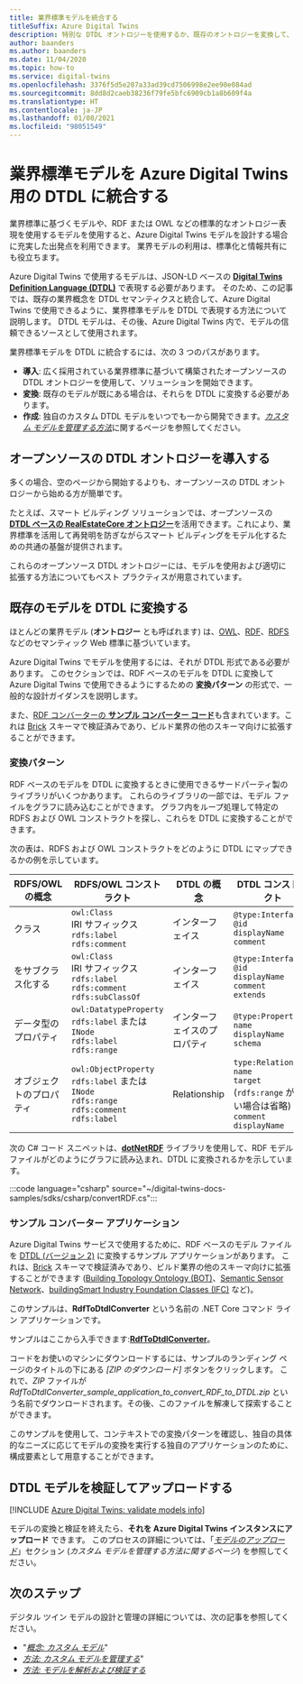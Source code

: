 ```yaml
---
title: 業界標準モデルを統合する
titleSuffix: Azure Digital Twins
description: 特別な DTDL オントロジーを使用するか、既存のオントロジーを変換して、業界標準モデルを Azure Digital Twins 用の DTDL に統合する方法について説明します。
author: baanders
ms.author: baanders
ms.date: 11/04/2020
ms.topic: how-to
ms.service: digital-twins
ms.openlocfilehash: 3376f5d5e207a33ad39cd7506998e2ee90e084ad
ms.sourcegitcommit: 8dd8d2caeb38236f79fe5bfc6909cb1a8b609f4a
ms.translationtype: HT
ms.contentlocale: ja-JP
ms.lasthandoff: 01/08/2021
ms.locfileid: "98051549"
---
```

# <a name="integrate-industry-standard-models-with-dtdl-for-azure-digital-twins"></a>業界標準モデルを Azure Digital Twins 用の DTDL に統合する

業界標準に基づくモデルや、RDF または OWL などの標準的なオントロジー表現を使用するモデルを使用すると、Azure Digital Twins モデルを設計する場合に充実した出発点を利用できます。 業界モデルの利用は、標準化と情報共有にも役立ちます。

Azure Digital Twins で使用するモデルは、JSON-LD ベースの [**Digital Twins Definition Language (DTDL)**](concepts-models.md) で表現する必要があります。 そのため、この記事では、既存の業界概念を DTDL セマンティクスと統合して、Azure Digital Twins で使用できるように、業界標準モデルを DTDL で表現する方法について説明します。 DTDL モデルは、その後、Azure Digital Twins 内で、モデルの信頼できるソースとして使用されます。

業界標準モデルを DTDL に統合するには、次の 3 つのパスがあります。
* **導入**: 広く採用されている業界標準に基づいて構築されたオープンソースの DTDL オントロジーを使用して、ソリューションを開始できます。 
* **変換**: 既存のモデルが既にある場合は、それらを DTDL に変換する必要があります。
* **作成**: 独自のカスタム DTDL モデルをいつでも一から開発できます。[*カスタム モデルを管理する方法*](how-to-manage-model.md)に関するページを参照してください。

## <a name="adopt-an-open-source-dtdl-ontology"></a>オープンソースの DTDL オントロジーを導入する

多くの場合、空のページから開始するよりも、オープンソースの DTDL オントロジーから始める方が簡単です。 

たとえば、スマート ビルディング ソリューションでは、オープンソースの [**DTDL ベースの RealEstateCore オントロジー**](https://github.com/Azure/opendigitaltwins-building)を活用できます。これにより、業界標準を活用して再発明を防ぎながらスマート ビルディングをモデル化するための共通の基盤が提供されます。 

これらのオープンソース DTDL オントロジーには、モデルを使用および適切に拡張する方法についてもベスト プラクティスが用意されています。 

## <a name="convert-existing-models-to-dtdl"></a>既存のモデルを DTDL に変換する

ほとんどの業界モデル (**オントロジー** とも呼ばれます) は、[OWL](https://www.w3.org/OWL/)、[RDF](https://www.w3.org/2001/sw/wiki/RDF)、[RDFS](https://www.w3.org/2001/sw/wiki/RDFS) などのセマンティック Web 標準に基づいています。 

Azure Digital Twins でモデルを使用するには、それが DTDL 形式である必要があります。 このセクションでは、RDF ベースのモデルを DTDL に変換して Azure Digital Twins で使用できるようにするための **変換パターン** の形式で、一般的な設計ガイダンスを説明します。 

また、[RDF コンバーターの **サンプル コンバーター コード**](#sample-converter-application)も含まれています。これは [Brick](https://brickschema.org/ontology/) スキーマで検証済みであり、ビルド業界の他のスキーマ向けに拡張することができます。

### <a name="conversion-pattern"></a>変換パターン

RDF ベースのモデルを DTDL に変換するときに使用できるサードパーティ製のライブラリがいくつかあります。 これらのライブラリの一部では、モデル ファイルをグラフに読み込むことができます。 グラフ内をループ処理して特定の RDFS および OWL コンストラクトを探し、これらを DTDL に変換することができます。   

次の表は、RDFS および OWL コンストラクトをどのように DTDL にマップできるかの例を示しています。 

| RDFS/OWL の概念 | RDFS/OWL コンストラクト | DTDL の概念 | DTDL コンストラクト |
| --- | --- | --- | --- |
| クラス | `owl:Class`<br>IRI サフィックス<br>``rdfs:label``<br>``rdfs:comment`` | インターフェイス | `@type:Interface`<br>`@id`<br>`displayName`<br>`comment` 
|  をサブクラス化する | `owl:Class`<br>IRI サフィックス<br>`rdfs:label`<br>`rdfs:comment`<br>`rdfs:subClassOf` | インターフェイス | `@type:Interface`<br>`@id`<br>`displayName`<br>`comment`<br>`extends` 
| データ型のプロパティ | `owl:DatatypeProperty`<br>`rdfs:label` または `INode`<br>`rdfs:label`<br>`rdfs:range` | インターフェイスのプロパティ | `@type:Property`<br>`name`<br>`displayName`<br>`schema` 
| オブジェクトのプロパティ | `owl:ObjectProperty`<br>`rdfs:label` または `INode`<br>`rdfs:range`<br>`rdfs:comment`<br>`rdfs:label` | Relationship | `type:Relationship`<br>`name`<br>`target` (`rdfs:range` がない場合は省略)<br>`comment`<br>`displayName`<br>

次の C# コード スニペットは、[**dotNetRDF**](https://www.dotnetrdf.org/) ライブラリを使用して、RDF モデル ファイルがどのようにグラフに読み込まれ、DTDL に変換されるかを示しています。 

:::code language="csharp" source="~/digital-twins-docs-samples/sdks/csharp/convertRDF.cs":::

### <a name="sample-converter-application"></a>サンプル コンバーター アプリケーション 

Azure Digital Twins サービスで使用するために、RDF ベースのモデル ファイルを [DTDL (バージョン 2)](https://github.com/Azure/opendigitaltwins-dtdl/blob/master/DTDL/v2/dtdlv2.md) に変換するサンプル アプリケーションがあります。 これは、[Brick](https://brickschema.org/ontology/) スキーマで検証済みであり、ビルド業界の他のスキーマ向けに拡張することができます ([Building Topology Ontology (BOT)](https://w3c-lbd-cg.github.io/bot/)、[Semantic Sensor Network](https://www.w3.org/TR/vocab-ssn/)、[buildingSmart Industry Foundation Classes (IFC)](https://technical.buildingsmart.org/standards/ifc/ifc-schema-specifications/) など)。

このサンプルは、**RdfToDtdlConverter** という名前の .NET Core コマンド ライン アプリケーションです。

サンプルはここから入手できます:[**RdfToDtdlConverter**](/samples/azure-samples/rdftodtdlconverter/digital-twins-model-conversion-samples/)。 

コードをお使いのマシンにダウンロードするには、サンプルのランディング ページのタイトルの下にある *[ZIP のダウンロード]* ボタンをクリックします。 これで、*ZIP* ファイルが *RdfToDtdlConverter_sample_application_to_convert_RDF_to_DTDL.zip* という名前でダウンロードされます。その後、このファイルを解凍して探索することができます。

このサンプルを使用して、コンテキストでの変換パターンを確認し、独自の具体的なニーズに応じてモデルの変換を実行する独自のアプリケーションのために、構成要素として用意することができます。

## <a name="validate-and-upload-dtdl-models"></a>DTDL モデルを検証してアップロードする

[!INCLUDE [Azure Digital Twins: validate models info](../../includes/digital-twins-validate.md)]

モデルの変換と検証を終えたら、**それを Azure Digital Twins インスタンスにアップロード** できます。 このプロセスの詳細については、「[*モデルのアップロード*](how-to-manage-model.md#upload-models)」セクション (*カスタム モデルを管理する方法に関するページ*) を参照してください。

## <a name="next-steps"></a>次のステップ 

デジタル ツイン モデルの設計と管理の詳細については、次の記事を参照してください。
 
* "[*概念: カスタム モデル*](concepts-models.md)"
* [*方法: カスタム モデルを管理する*](how-to-manage-model.md)"
* [*方法: モデルを解析および検証する*](how-to-parse-models.md)